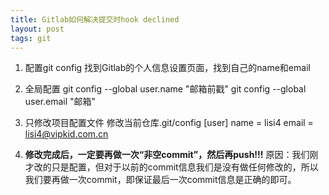 ```yaml
---
title: Gitlab如何解决提交时hook declined
layout: post
tags: git
---
```

1. 配置git config
找到Gitlab的个人信息设置页面，找到自己的name和email

2. 全局配置
    git config --global user.name "邮箱前戳"
    git config --global user.email "邮箱"
    
3. 只修改项目配置文件
修改当前仓库.git/config
    [user]
    name = lisi4
    email = lisi4@vipkid.com.cn

4. __修改完成后，一定要再做一次“非空commit”，然后再push!!!__
原因：我们刚才改的只是配置，但对于以前的commit信息我们是没有做任何修改的，所以我们要再做一次commit，即保证最后一次commit信息是正确的即可。